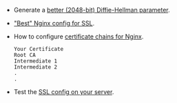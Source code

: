 *   Generate a [better (2048-bit) Diffie-Hellman
    parameter](https://weakdh.org/sysadmin.html).
*   ["Best" Nginx config for
    SSL](https://gist.github.com/plentz/6737338).
*   How to configure [certificate chains for
    Nginx](http://nginx.org/en/docs/http/configuring_https_servers.html#chains).

        Your Certificate  
        Root CA  
        Intermediate 1  
        Intermediate 2  
        .  
        .

*   Test the [SSL config on your
    server](https://www.ssllabs.com/ssltest/).
